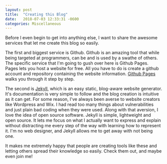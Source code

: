 ```yaml
---
layout: post
title:  "Creating this Blog"
date:   2018-07-03 12:33:31 -0600
categories: Miscellaneous
---
```

Before I even begin to get into anything else, I want to share the awesome services that let me create this blog so easily.

The first and biggest service is Github. Github is an amazing tool that while being targeted at programmers, can be and is used by a swathe of others. The specific service that I'm going to gush over here is Github Pages. Pages lets you host a website for free. All you have to do is create a github account and repository containing the website information. [Github Pages](pages.github.com) walks you through it step by step. 

The second is [Jekyll](https://github.com/jekyll/jekyll), which is an easy static, blog-aware website generator. It's documentation is very simple to follow and the blog creation is intuitive as it can get. For some reason, I've always been averse to website creators like Wordpress and Wix. I had read too many things about vulnerabilities and just plain bad coding when they were used. Along with that aversion, I love the idea of open source software. Jekyll is simple, lightweight and open source. It lets me focus on what I actually want to express and explain without distracting me every step of the way with learning how to represent it. I'm no web designer, and Jekyll allows me to get away with not being one.

It makes me extremely happy that people are creating tools like these and letting others spread their knowledge so easily.
Check them out, and maybe even join me!
